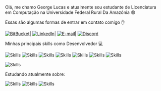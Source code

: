 Olá, me chamo George Lucas e atualmente sou estudante de Licenciatura em Computação na Universidade Federal Rural Da Amazônia 😄

Essas são algumas formas de entrar em contato comigo ✋

[![BitBucket](https://img.shields.io/badge/Bitbucket-330F63?style=for-the-badge&logo=bitbucket&logoColor=white)](https://bitbucket.org/071019932021/)|
[![LinkedIn](https://img.shields.io/badge/LinkedIn-0077B5?style=for-the-badge&logo=linkedin&logoColor=white)](https://www.linkedin.com/in/george-vieira-4111ba18a/)|
[![E-mail](https://img.shields.io/badge/Gmail-D14836?style=for-the-badge&logo=gmail&logoColor=white)](geolucas3@gmail.com)|
[![Discord](https://img.shields.io/badge/Discord-7289DA?style=for-the-badge&logo=discord&logoColor=white)](LucasSystem32#4538)

Minhas principais skills como Desenvolvedor 💻

![Skills](https://img.shields.io/badge/JavaScript-F7DF1E?style=for-the-badge&logo=javascript&logoColor=black)
![Skills](https://img.shields.io/badge/Node.js-43853D?style=for-the-badge&logo=node.js&logoColor=white)
![Skills](https://img.shields.io/badge/Express.js-404D59?style=for-the-badge)
![Skills](https://img.shields.io/badge/MySQL-00000F?style=for-the-badge&logo=mysql&logoColor=white)
![Skills](https://img.shields.io/badge/MongoDB-4EA94B?style=for-the-badge&logo=mongodb&logoColor=white)
![Skills](https://img.shields.io/badge/Heroku-430098?style=for-the-badge&logo=heroku&logoColor=white)
![Skills](https://img.shields.io/badge/Amazon_AWS-232F3E?style=for-the-badge&logo=amazon-aws&logoColor=white)

![Skills](https://img.shields.io/badge/Shell_Script-121011?style=for-the-badge&logo=gnu-bash&logoColor=white
)


Estudando atualmente sobre:

![Skills](https://img.shields.io/badge/Ruby-CC342D?style=for-the-badge&logo=ruby&logoColor=white)
![Skills](https://img.shields.io/badge/Ruby_on_Rails-CC0000?style=for-the-badge&logo=ruby-on-rails&logoColor=white)
![Skills](https://img.shields.io/badge/React_Native-20232A?style=for-the-badge&logo=react&logoColor=61DAFB)



